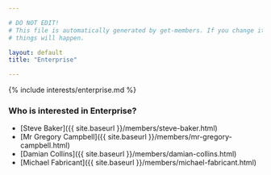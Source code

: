```yaml
---

# DO NOT EDIT!
# This file is automatically generated by get-members. If you change it, bad
# things will happen.

layout: default
title: "Enterprise"

---
```


{% include interests/enterprise.md %}

### Who is interested in Enterprise?


* [Steve Baker]({{ site.baseurl }}/members/steve-baker.html)
* [Mr Gregory Campbell]({{ site.baseurl }}/members/mr-gregory-campbell.html)
* [Damian Collins]({{ site.baseurl }}/members/damian-collins.html)
* [Michael Fabricant]({{ site.baseurl }}/members/michael-fabricant.html)
